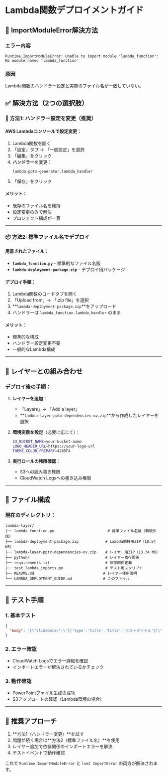 # Lambda関数デプロイメントガイド

## 🚨 ImportModuleError解決方法

### エラー内容
```
Runtime.ImportModuleError: Unable to import module 'lambda_function': No module named 'lambda_function'
```

### 原因
Lambda関数のハンドラー設定と実際のファイル名が一致していない。

## ✅ 解決方法（2つの選択肢）

### 🔧 **方法1: ハンドラー設定を変更（推奨）**

#### AWS Lambdaコンソールで設定変更：
1. Lambda関数を開く
2. 「設定」タブ → 「一般設定」を選択  
3. 「編集」をクリック
4. **ハンドラー**を変更：
   ```
   lambda-pptx-generator.lambda_handler
   ```
5. 「保存」をクリック

#### メリット：
- 既存のファイル名を維持
- 設定変更のみで解決
- プロジェクト構成が一貫

---

### 📦 **方法2: 標準ファイル名でデプロイ**

#### 用意されたファイル：
- **`lambda_function.py`** - 標準的なファイル名版
- **`lambda-deployment-package.zip`** - デプロイ用パッケージ

#### デプロイ手順：
1. Lambda関数のコードタブを開く  
2. 「Upload from」→ 「.zip file」を選択
3. **`lambda-deployment-package.zip`**をアップロード
4. ハンドラーは `lambda_function.lambda_handler` のまま

#### メリット：
- 標準的な構成
- ハンドラー設定変更不要
- 一般的なLambda構成

---

## 🔄 レイヤーとの組み合わせ

### デプロイ後の手順：
1. **レイヤーを追加**：
   - 「Layers」→ 「Add a layer」
   - **`lambda-layer-pptx-dependencies-uv.zip`**から作成したレイヤーを選択

2. **環境変数を設定**（必要に応じて）：
   ```bash
   S3_BUCKET_NAME=your-bucket-name
   LOGO_HEADER_URL=https://your-logo-url
   THEME_COLOR_PRIMARY=4285F4
   ```

3. **実行ロールの権限確認**：
   - S3への読み書き権限
   - CloudWatch Logsへの書き込み権限

---

## 📁 ファイル構成

### 現在のディレクトリ：
```
lambda-layer/
├── lambda_function.py                        # 標準ファイル名版（新規作成）
├── lambda-deployment-package.zip            # Lambda関数用ZIP（10.54 KB）
├── lambda-layer-pptx-dependencies-uv.zip    # レイヤー用ZIP（13.34 MB）
├── python/                                  # レイヤー依存関係
├── requirements.txt                         # 依存関係定義
├── test_lambda_imports.py                   # テスト用スクリプト
├── README.md                               # レイヤー使用説明
└── LAMBDA_DEPLOYMENT_GUIDE.md              # このファイル
```

---

## 🧪 テスト手順

### 1. 基本テスト
```json
{
  "body": "{\"slideData\":\"[{'type':'title','title':'テストタイトル'}]\"}"
}
```

### 2. エラー確認
- CloudWatch Logsでエラー詳細を確認
- インポートエラーが解決されているかチェック

### 3. 動作確認
- PowerPointファイル生成の成功
- S3アップロードの確認（Lambda環境の場合）

---

## 🎯 **推奨アプローチ**

1. **方法1（ハンドラー変更）**を試す
2. 問題が続く場合は**方法2（標準ファイル名）**を使用
3. レイヤー追加で依存関係のインポートエラーを解決
4. テストイベントで動作確認

これで `Runtime.ImportModuleError` と `lxml ImportError` の両方が解決されます。